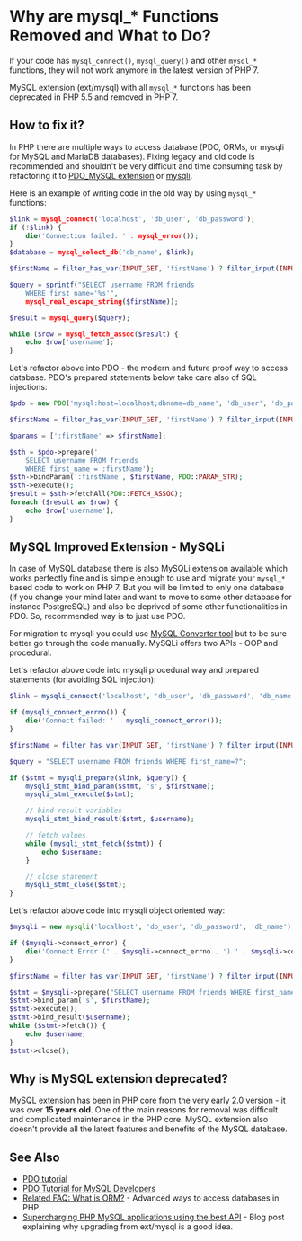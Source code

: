 # Why are mysql_* Functions Removed and What to Do?

If your code has `mysql_connect()`, `mysql_query()` and other `mysql_*` functions,
they will not work anymore in the latest version of PHP 7.

MySQL extension (ext/mysql) with all `mysql_*` functions has been deprecated in
PHP 5.5 and removed in PHP 7.

## How to fix it?

In PHP there are multiple ways to access database (PDO, ORMs, or mysqli for MySQL
and MariaDB databases). Fixing legacy and old code is recommended and shouldn't be
very difficult and time consuming task by refactoring it to [PDO_MySQL extension][pdo-mysql]
or [mysqli][mysqli].

Here is an example of writing code in the old way by using `mysql_*` functions:

```php
$link = mysql_connect('localhost', 'db_user', 'db_password');
if (!$link) {
    die('Connection failed: ' . mysql_error());
}
$database = mysql_select_db('db_name', $link);

$firstName = filter_has_var(INPUT_GET, 'firstName') ? filter_input(INPUT_GET, 'firstName', FILTER_SANITIZE_STRING) : false;

$query = sprintf("SELECT username FROM friends
    WHERE first_name='%s'",
    mysql_real_escape_string($firstName));

$result = mysql_query($query);

while ($row = mysql_fetch_assoc($result) {
    echo $row['username'];
}
```

Let's refactor above into PDO - the modern and future proof way to access database. PDO's prepared statements below
take care also of SQL injections:

```php
$pdo = new PDO('mysql:host=localhost;dbname=db_name', 'db_user', 'db_password');

$firstName = filter_has_var(INPUT_GET, 'firstName') ? filter_input(INPUT_GET, 'firstName', FILTER_SANITIZE_STRING) : false;

$params = [':firstName' => $firstName];

$sth = $pdo->prepare('
    SELECT username FROM friends
    WHERE first_name = :firstName');
$sth->bindParam(':firstName', $firstName, PDO::PARAM_STR);
$sth->execute();
$result = $sth->fetchAll(PDO::FETCH_ASSOC);
foreach ($result as $row) {
    echo $row['username'];
}
```

## MySQL Improved Extension - MySQLi

In case of MySQL database there is also MySQLi extension available which works perfectly fine and is simple enough
to use and migrate your `mysql_*` based code to work on PHP 7. But you will be limited to only one database (if you change your mind later and want to move to some other database for instance PostgreSQL) and
also be deprived of some other functionalities in PDO. So, recommended way is to just use PDO.

For migration to mysqli you could use [MySQL Converter tool](https://github.com/philip/MySQLConverterTool) but to be sure
better go through the code manually. MySQLi offers two APIs - OOP and procedural.

Let's refactor above code into mysqli procedural way and prepared statements (for avoiding SQL injection):

```php
$link = mysqli_connect('localhost', 'db_user', 'db_password', 'db_name');

if (mysqli_connect_errno()) {
    die('Connect failed: ' . mysqli_connect_error());
}

$firstName = filter_has_var(INPUT_GET, 'firstName') ? filter_input(INPUT_GET, 'firstName', FILTER_SANITIZE_STRING) : false;

$query = "SELECT username FROM friends WHERE first_name=?";

if ($stmt = mysqli_prepare($link, $query)) {
    mysqli_stmt_bind_param($stmt, 's', $firstName);
    mysqli_stmt_execute($stmt);

    // bind result variables
    mysqli_stmt_bind_result($stmt, $username);

    // fetch values
    while (mysqli_stmt_fetch($stmt)) {
        echo $username;
    }

    // close statement
    mysqli_stmt_close($stmt);
}
```

Let's refactor above code into mysqli object oriented way:

```php
$mysqli = new mysqli('localhost', 'db_user', 'db_password', 'db_name');

if ($mysqli->connect_error) {
    die('Connect Error (' . $mysqli->connect_errno . ') ' . $mysqli->connect_error);
}

$firstName = filter_has_var(INPUT_GET, 'firstName') ? filter_input(INPUT_GET, 'firstName', FILTER_SANITIZE_STRING) : false;

$stmt = $mysqli->prepare("SELECT username FROM friends WHERE first_name=?");
$stmt->bind_param('s', $firstName);
$stmt->execute();
$stmt->bind_result($username);
while ($stmt->fetch()) {
    echo $username;
}
$stmt->close();
```

## Why is MySQL extension deprecated?

MySQL extension has been in PHP core from the very early 2.0 version - it was
over **15 years old**. One of the main reasons for removal was difficult and
complicated maintenance in the PHP core. MySQL extension also doesn't provide all
the latest features and benefits of the MySQL database.

## See Also

* [PDO tutorial](https://phpdelusions.net/pdo)
* [PDO Tutorial for MySQL Developers](http://wiki.hashphp.org/PDO_Tutorial_for_MySQL_Developers)
* [Related FAQ: What is ORM?](/databases/orm.md) - Advanced ways to access databases in PHP.
* [Supercharging PHP MySQL applications using the best API](http://blog.ulf-wendel.de/2012/php-mysql-why-to-upgrade-extmysql/) - Blog post explaining why upgrading from ext/mysql is a good idea.


[mysqli]: http://php.net/manual/en/book.mysqli.php
[pdo-mysql]: http://php.net/manual/en/ref.pdo-mysql.php
